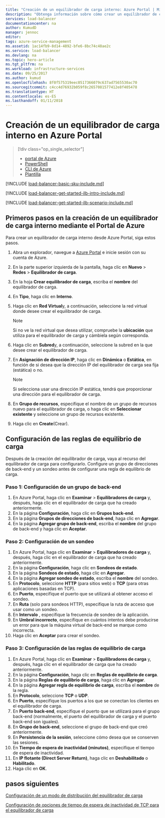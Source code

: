 ```yaml
---
title: "Creación de un equilibrador de carga interno: Azure Portal | Microsoft Docs"
description: "Obtenga información sobre cómo crear un equilibrador de carga interno en Resource Manager mediante el Portal de Azure"
services: load-balancer
documentationcenter: na
author: KumudD
manager: jennoc
editor: 
tags: azure-service-management
ms.assetid: 1ac14fb9-8d14-4892-bfe6-8bc74c48ae2c
ms.service: load-balancer
ms.devlang: na
ms.topic: hero-article
ms.tgt_pltfrm: na
ms.workload: infrastructure-services
ms.date: 09/25/2017
ms.author: kumud
ms.openlocfilehash: 8f0f575319eec0517366079c637ad7565530ac70
ms.sourcegitcommit: c4cc4d76932b059f8c2657081577412e8f405478
ms.translationtype: HT
ms.contentlocale: es-ES
ms.lasthandoff: 01/11/2018
---
```

# <a name="create-an-internal-load-balancer-in-the-azure-portal"></a>Creación de un equilibrador de carga interno en Azure Portal

> [!div class="op_single_selector"]
> * [portal de Azure](../load-balancer/load-balancer-get-started-ilb-arm-portal.md)
> * [PowerShell](../load-balancer/load-balancer-get-started-ilb-arm-ps.md)
> * [CLI de Azure](../load-balancer/load-balancer-get-started-ilb-arm-cli.md)
> * [Plantilla](../load-balancer/load-balancer-get-started-ilb-arm-template.md)


[!INCLUDE [load-balancer-basic-sku-include.md](../../includes/load-balancer-basic-sku-include.md)]

[!INCLUDE [load-balancer-get-started-ilb-intro-include.md](../../includes/load-balancer-get-started-ilb-intro-include.md)]

[!INCLUDE [load-balancer-get-started-ilb-scenario-include.md](../../includes/load-balancer-get-started-ilb-scenario-include.md)]

## <a name="get-started-creating-an-internal-load-balancer-using-azure-portal"></a>Primeros pasos en la creación de un equilibrador de carga interno mediante el Portal de Azure

Para crear un equilibrador de carga interno desde Azure Portal, siga estos pasos.

1. Abra un explorador, navegue a [Azure Portal](http://portal.azure.com) e inicie sesión con su cuenta de Azure.
2. En la parte superior izquierda de la pantalla, haga clic en **Nuevo** > **Redes** > **Equilibrador de carga**.
3. En la hoja **Crear equilibrador de carga**, escriba el **nombre** del equilibrador de carga.
4. En **Tipo**, haga clic en **Interno**.
5. Haga clic en **Red Virtual**y, a continuación, seleccione la red virtual donde desee crear el equilibrador de carga.

   > [!NOTE]
   > Si no ve la red virtual que desea utilizar, compruebe la **ubicación** que utiliza para el equilibrador de carga y cámbiela según corresponda.

6. Haga clic en **Subred**y, a continuación, seleccione la subred en la que desee crear el equilibrador de carga.
7. En **Asignación de dirección IP**, haga clic en **Dinámica** o **Estática**, en función de si desea que la dirección IP del equilibrador de carga sea fija (estática) o no.

   > [!NOTE]
   > Si selecciona usar una dirección IP estática, tendrá que proporcionar una dirección para el equilibrador de carga.

8. En **Grupo de recursos**, especifique el nombre de un grupo de recursos nuevo para el equilibrador de carga, o haga clic en **Seleccionar existente** y seleccione un grupo de recursos existente.
9. Haga clic en **Create**(Crear).

## <a name="configure-load-balancing-rules"></a>Configuración de las reglas de equilibrio de carga

Después de la creación del equilibrador de carga, vaya al recurso del equilibrador de carga para configurarlo.
Configure un grupo de direcciones de back-end y un sondeo antes de configurar una regla de equilibrio de carga.

### <a name="step-1-configure-a-backend-pool"></a>Paso 1: Configuración de un grupo de back-end

1. En Azure Portal, haga clic en **Examinar** > **Equilibradores de carga** y, después, haga clic en el equilibrador de carga que ha creado anteriormente.
2. En la página **Configuración**, haga clic en **Grupos back-end**.
3. En la página **Grupos de direcciones de back-end**, haga clic en **Agregar**.
4. En la página **Agregar grupo de back-end**, escriba el **nombre** del grupo de back-end y haga clic en **Aceptar**.

### <a name="step-2-configure-a-probe"></a>Paso 2: Configuración de un sondeo

1. En Azure Portal, haga clic en **Examinar** > **Equilibradores de carga** y, después, haga clic en el equilibrador de carga que ha creado anteriormente.
2. En la página **Configuración**, haga clic en **Sondeos de estado**.
3. En la página **Sondeos de estado**, haga clic en **Agregar**.
4. En la página **Agregar sondeo de estado**, escriba el **nombre** del sondeo.
5. En **Protocolo**, seleccione **HTTP** (para sitios web) o **TCP** (para otras aplicaciones basadas en TCP).
6. En **Puerto**, especifique el puerto que se utilizará al obtener acceso el sondeo.
7. En **Ruta** (solo para sondeos HTTP), especifique la ruta de acceso que usar como un sondeo.
8. En **Intervalo** , especifique la frecuencia de sondeo de la aplicación.
9. En **Umbral incorrecto**, especifique en cuántos intentos debe producirse un error para que la máquina virtual de back-end se marque como incorrecta.
10. Haga clic en **Aceptar** para crear el sondeo.

### <a name="step-3-configure-load-balancing-rules"></a>Paso 3: Configuración de las reglas de equilibrio de carga

1. En Azure Portal, haga clic en **Examinar** > **Equilibradores de carga** y, después, haga clic en el equilibrador de carga que ha creado anteriormente.
2. En la página **Configuración**, haga clic en **Reglas de equilibrio de carga**.
3. En la página **Reglas de equilibrio de carga**, haga clic en **Agregar**.
4. En la página **Agregar regla de equilibrio de carga**, escriba el **nombre** de la regla.
5. En **Protocolo**, seleccione **TCP** o **UDP**.
6. En **Puerto**, especifique los puertos a los que se conectan los clientes en el equilibrador de carga.
7. En **Puerto back-end**, especifique el puerto que se utilizará para el grupo back-end (normalmente, el puerto del equilibrador de carga y el puerto back-end son iguales).
8. En **Grupo de back-end**, seleccione el grupo de back-end que creó anteriormente.
9. En **Persistencia de la sesión**, seleccione cómo desea que se conserven las sesiones.
10. En **Tiempo de espera de inactividad (minutos)**, especifique el tiempo de espera de inactividad.
11. En **IP flotante (Direct Server Return)**, haga clic en **Deshabilitado** o **Habilitado**.
12. Haga clic en **OK**.

## <a name="next-steps"></a>pasos siguientes

[Configuración de un modo de distribución del equilibrador de carga](load-balancer-distribution-mode.md)

[Configuración de opciones de tiempo de espera de inactividad de TCP para el equilibrador de carga](load-balancer-tcp-idle-timeout.md)

